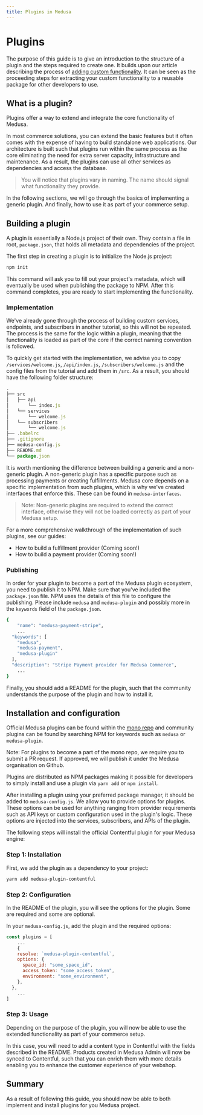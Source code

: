 ```yaml
---
title: Plugins in Medusa
---
```


# Plugins

The purpose of this guide is to give an introduction to the structure of a plugin and the steps required to create one. It builds upon our article describing the process of [adding custom functionality](https://docs.medusa-commerce.com/tutorial/adding-custom-functionality). It can be seen as the proceeding steps for extracting your custom functionality to a reusable package for other developers to use.

## What is a plugin?

Plugins offer a way to extend and integrate the core functionality of Medusa.

In most commerce solutions, you can extend the basic features but it often comes with the expense of having to build standalone web applications. Our architecture is built such that plugins run within the same process as the core eliminating the need for extra server capacity, infrastructure and maintenance. As a result, the plugins can use all other services as dependencies and access the database.

> You will notice that plugins vary in naming. The name should signal what functionality they provide.

In the following sections, we will go through the basics of implementing a generic plugin. And finally, how to use it as part of your commerce setup.

## Building a plugin

A plugin is essentially a Node.js project of their own. They contain a file in root, `package.json`, that holds all metadata and dependencies of the project.

The first step in creating a plugin is to initialize the Node.js project:

```bash
npm init
```

This command will ask you to fill out your project's metadata, which will eventually be used when publishing the package to NPM. After this command completes, you are ready to start implementing the functionality.

### Implementation

We've already gone through the process of building custom services, endpoints, and subscribers in another tutorial, so this will not be repeated. The process is the same for the logic within a plugin, meaning that the functionality is loaded as part of the core if the correct naming convention is followed.

To quickly get started with the implementation, we advise you to copy `/services/welcome.js`, `/api/index.js`, `/subscribers/welcome.js` and the config files from the tutorial and add them in `/src`. As a result, you should have the following folder structure:

```js
.
├── src
│   ├── api
│       └── index.js
│   └── services
│       └── welcome.js
│   └── subscribers
│       └── welcome.js
├── .babelrc
├── .gitignore
├── medusa-config.js
├── README.md
└── package.json
```

It is worth mentioning the difference between building a generic and a non-generic plugin. A non-generic plugin has a specific purpose such as processing payments or creating fulfillments. Medusa core depends on a specific implementation from such plugins, which is why we've created interfaces that enforce this. These can be found in `medusa-interfaces`.

> Note: Non-generic plugins are required to extend the correct interface, otherwise they will not be loaded correctly as part of your Medusa setup.

For a more comprehensive walkthrough of the implementation of such plugins, see our guides:

- How to build a fulfillment provider (Coming soon!)
- How to build a payment provider (Coming soon!)

### Publishing

In order for your plugin to become a part of the Medusa plugin ecosystem, you need to publish it to NPM. Make sure that you've included the `package.json` file. NPM uses the details of this file to configure the publishing. Please include `medusa` and `medusa-plugin` and possibly more in the `keywords` field of the `package.json`.

```bash
{
	"name": "medusa-payment-stripe",
	...
  "keywords": [
    "medusa",
    "medusa-payment",
    "medusa-plugin"
  ],
  "description": "Stripe Payment provider for Medusa Commerce",
	...
}
```

Finally, you should add a README for the plugin, such that the community understands the purpose of the plugin and how to install it.

## Installation and configuration

Official Medusa plugins can be found within the [mono repo](https://github.com/medusajs/medusa/tree/master/packages) and community plugins can be found by searching NPM for keywords such as `medusa` or `medusa-plugin`.

Note: For plugins to become a part of the mono repo, we require you to submit a PR request. If approved, we will publish it under the Medusa organisation on Github.

Plugins are distributed as NPM packages making it possible for developers to simply install and use a plugin via `yarn add` or `npm install`.

After installing a plugin using your preferred package manager, it should be added to `medusa-config.js`. We allow you to provide options for plugins. These options can be used for anything ranging from provider requirements such as API keys or custom configuration used in the plugin's logic. These options are injected into the services, subscribers, and APIs of the plugin.

The following steps will install the official Contentful plugin for your Medusa engine:

### Step 1: Installation

First, we add the plugin as a dependency to your project:

```bash
yarn add medusa-plugin-contentful
```

### Step 2: Configuration

In the README of the plugin, you will see the options for the plugin. Some are required and some are optional.

In your `medusa-config.js`, add the plugin and the required options:

```js
const plugins = [
	...
	{
    resolve: `medusa-plugin-contentful`,
    options: {
      space_id: "some_space_id",
      access_token: "some_access_token",
      environment: "some_environment",
    },
  },
	...
]
```

### Step 3: Usage

Depending on the purpose of the plugin, you will now be able to use the extended functionality as part of your commerce setup.

In this case, you will need to add a content type in Contentful with the fields described in the README. Products created in Medusa Admin will now be synced to Contentful, such that you can enrich them with more details enabling you to enhance the customer experience of your webshop.

## Summary

As a result of following this guide, you should now be able to both implement and install plugins for you Medusa project.
